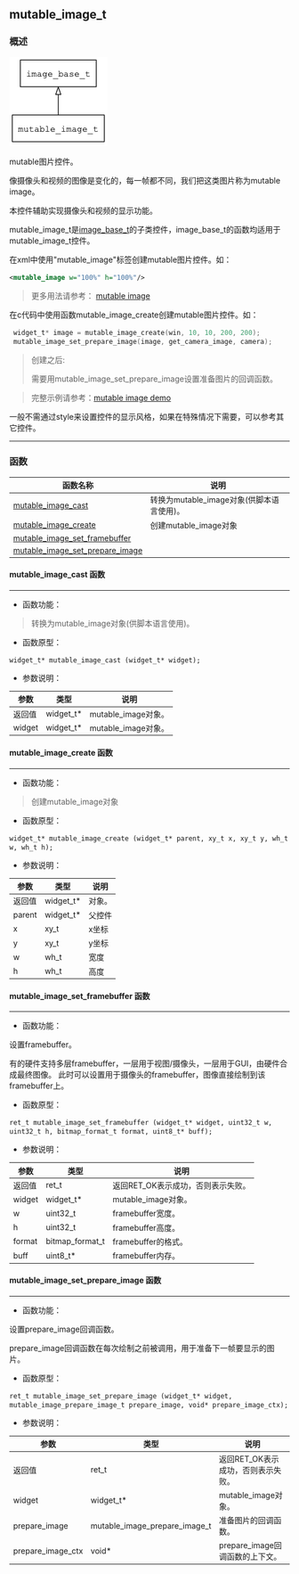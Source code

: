 ## mutable\_image\_t
### 概述
![image](images/mutable_image_t_0.png)


 mutable图片控件。

 像摄像头和视频的图像是变化的，每一帧都不同，我们把这类图片称为mutable image。

 本控件辅助实现摄像头和视频的显示功能。

 mutable\_image\_t是[image\_base\_t](image_base_t.md)的子类控件，image\_base\_t的函数均适用于mutable\_image\_t控件。

 在xml中使用"mutable\_image"标签创建mutable图片控件。如：

 ```xml
 <mutable_image w="100%" h="100%"/>
 ```

 >更多用法请参考：
 [mutable
 image](https://github.com/zlgopen/awtk/blob/master/demos/assets/raw/ui/mutable_image.xml)

 在c代码中使用函数mutable\_image\_create创建mutable图片控件。如：

 ```c
  widget_t* image = mutable_image_create(win, 10, 10, 200, 200);
  mutable_image_set_prepare_image(image, get_camera_image, camera);
 ```

 > 创建之后:
 >
 > 需要用mutable\_image\_set\_prepare\_image设置准备图片的回调函数。

 > 完整示例请参考：[mutable image demo](
 https://github.com/zlgopen/awtk-c-demos/blob/master/demos/mutable_image.c)

 一般不需通过style来设置控件的显示风格，如果在特殊情况下需要，可以参考其它控件。


----------------------------------
### 函数
<p id="mutable_image_t_methods">

| 函数名称 | 说明 | 
| -------- | ------------ | 
| <a href="#mutable_image_t_mutable_image_cast">mutable\_image\_cast</a> | 转换为mutable_image对象(供脚本语言使用)。 |
| <a href="#mutable_image_t_mutable_image_create">mutable\_image\_create</a> | 创建mutable_image对象 |
| <a href="#mutable_image_t_mutable_image_set_framebuffer">mutable\_image\_set\_framebuffer</a> |  |
| <a href="#mutable_image_t_mutable_image_set_prepare_image">mutable\_image\_set\_prepare\_image</a> |  |
#### mutable\_image\_cast 函数
-----------------------

* 函数功能：

> <p id="mutable_image_t_mutable_image_cast"> 转换为mutable_image对象(供脚本语言使用)。



* 函数原型：

```
widget_t* mutable_image_cast (widget_t* widget);
```

* 参数说明：

| 参数 | 类型 | 说明 |
| -------- | ----- | --------- |
| 返回值 | widget\_t* | mutable\_image对象。 |
| widget | widget\_t* | mutable\_image对象。 |
#### mutable\_image\_create 函数
-----------------------

* 函数功能：

> <p id="mutable_image_t_mutable_image_create"> 创建mutable_image对象



* 函数原型：

```
widget_t* mutable_image_create (widget_t* parent, xy_t x, xy_t y, wh_t w, wh_t h);
```

* 参数说明：

| 参数 | 类型 | 说明 |
| -------- | ----- | --------- |
| 返回值 | widget\_t* | 对象。 |
| parent | widget\_t* | 父控件 |
| x | xy\_t | x坐标 |
| y | xy\_t | y坐标 |
| w | wh\_t | 宽度 |
| h | wh\_t | 高度 |
#### mutable\_image\_set\_framebuffer 函数
-----------------------

* 函数功能：

> <p id="mutable_image_t_mutable_image_set_framebuffer">
 设置framebuffer。

 有的硬件支持多层framebuffer，一层用于视图/摄像头，一层用于GUI，由硬件合成最终图像。
 此时可以设置用于摄像头的framebuffer，图像直接绘制到该framebuffer上。




* 函数原型：

```
ret_t mutable_image_set_framebuffer (widget_t* widget, uint32_t w, uint32_t h, bitmap_format_t format, uint8_t* buff);
```

* 参数说明：

| 参数 | 类型 | 说明 |
| -------- | ----- | --------- |
| 返回值 | ret\_t | 返回RET\_OK表示成功，否则表示失败。 |
| widget | widget\_t* | mutable\_image对象。 |
| w | uint32\_t | framebuffer宽度。 |
| h | uint32\_t | framebuffer高度。 |
| format | bitmap\_format\_t | framebuffer的格式。 |
| buff | uint8\_t* | framebuffer内存。 |
#### mutable\_image\_set\_prepare\_image 函数
-----------------------

* 函数功能：

> <p id="mutable_image_t_mutable_image_set_prepare_image">
 设置prepare_image回调函数。

 prepare_image回调函数在每次绘制之前被调用，用于准备下一帧要显示的图片。




* 函数原型：

```
ret_t mutable_image_set_prepare_image (widget_t* widget, mutable_image_prepare_image_t prepare_image, void* prepare_image_ctx);
```

* 参数说明：

| 参数 | 类型 | 说明 |
| -------- | ----- | --------- |
| 返回值 | ret\_t | 返回RET\_OK表示成功，否则表示失败。 |
| widget | widget\_t* | mutable\_image对象。 |
| prepare\_image | mutable\_image\_prepare\_image\_t | 准备图片的回调函数。 |
| prepare\_image\_ctx | void* | prepare\_image回调函数的上下文。 |

